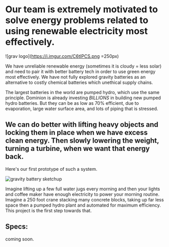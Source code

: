 
# Our team is extremely motivated to solve energy problems related to using renewable electricity most effectively.

![grav logo](https://i.imgur.com/C6tIPCS.png =250px)

We have unreliable renewable energy (sometimes it is cloudy = less solar) and need to pair it with better battery tech in order to use green energy most effectively.  We have not fully explored gravity batteries as an alternative to costly chemical batteries which unethical supply chains.

The largest batteries in the world are pumped hydro, which use the same principle. Dominion is already investing *BILLIONS* in building new pumped hydro batteries. But they can be as low as 70% efficient, due to evaporation, large water surface area, and lots of piping that is stressed.  

## We can do better with lifting heavy objects and locking them in place when we have excess clean energy.  Then slowly lowering the weight, turning a turbine, when we want that energy back.

Here's our first prototype of such a system.

![gravity battery sketchup](https://i.imgur.com/ziZv25Z.jpg)

Imagine lifting up a few full water jugs every morning and then your lights and coffee maker have enough electricity to power your morning routine. Imagine a 250 foot crane stacking many concrete blocks, taking up far less space then a pumped hydro plant and automated for maximum efficiency. This project is the first step towards that.

## Specs:
coming soon.
